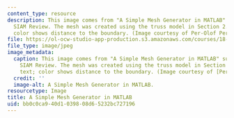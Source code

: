 ```yaml
---
content_type: resource
description: This image comes from "A Simple Mesh Generator in MATLAB" submitted to
  SIAM Review. The mesh was created using the truss model in Section 2.4 of the text;
  color shows distance to the boundary. (Image courtesy of Per-Olof Persson.)
file: https://ol-ocw-studio-app-production.s3.amazonaws.com/courses/18-085-computational-science-and-engineering-i-fall-2008/bb0c0ca940d1039808d65232bc727196_18-085f08.jpg
file_type: image/jpeg
image_metadata:
  caption: This image comes from "A Simple Mesh Generator in MATLAB" submitted to
    SIAM Review. The mesh was created using the truss model in Section 2.4 of the
    text; color shows distance to the boundary. (Image courtesy of [Per-Olof Persson](http://persson.berkeley.edu/index.html).)
  credit: ''
  image-alt: A Simple Mesh Generator in MATLAB.
resourcetype: Image
title: A Simple Mesh Generator in MATLAB
uid: bb0c0ca9-40d1-0398-08d6-5232bc727196
---
```

